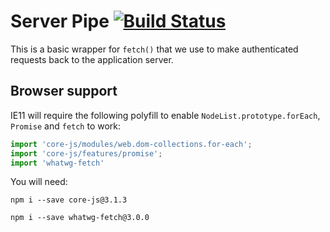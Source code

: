 # Server Pipe [![Build Status](https://travis-ci.com/UniversityofWarwick/js-serverpipe.svg?branch=master)](https://travis-ci.com/UniversityofWarwick/js-serverpipe)

This is a basic wrapper for `fetch()` that we use to make authenticated requests back to the application server.

## Browser support

IE11 will require the following polyfill to enable `NodeList.prototype.forEach`, `Promise` and `fetch` to work:

```js
import 'core-js/modules/web.dom-collections.for-each';
import 'core-js/features/promise';
import 'whatwg-fetch'
```

You will need:

`npm i --save core-js@3.1.3`

`npm i --save whatwg-fetch@3.0.0`
